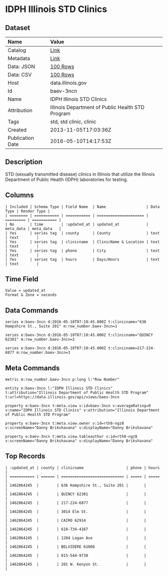 # IDPH Illinois STD Clinics

## Dataset

| Name | Value |
| :--- | :---- |
| Catalog | [Link](https://catalog.data.gov/dataset/idph-illinois-std-clinics) |
| Metadata | [Link](https://data.illinois.gov/api/views/baev-3ncn) |
| Data: JSON | [100 Rows](https://data.illinois.gov/api/views/baev-3ncn/rows.json?max_rows=100) |
| Data: CSV | [100 Rows](https://data.illinois.gov/api/views/baev-3ncn/rows.csv?max_rows=100) |
| Host | data.illinois.gov |
| Id | baev-3ncn |
| Name | IDPH Illinois STD Clinics |
| Attribution | Illinois Department of Public Health STD Program |
| Tags | std, std clinic, clinic |
| Created | 2013-11-05T17:03:36Z |
| Publication Date | 2016-05-10T14:17:53Z |

## Description

STD (sexually transmitted disease) clinics in Illinois that utilize the Illinois Department of Public Health (IDPH) laboratories for testing.

## Columns

```ls
| Included | Schema Type | Field Name  | Name                  | Data Type | Render Type |
| ======== | =========== | =========== | ===================== | ========= | =========== |
| No       | time        | :updated_at | updated_at            | meta_data | meta_data   |
| Yes      | series tag  | county      | County                | text      | text        |
| Yes      | series tag  | clinicname  | ClinicName & Location | text      | text        |
| Yes      | series tag  | phone       | City                  | text      | text        |
| Yes      | series tag  | hours       | Days/Hours            | text      | text        |
```

## Time Field

```ls
Value = updated_at
Format & Zone = seconds
```

## Data Commands

```ls
series e:baev-3ncn d:2016-05-10T07:10:45.000Z t:clinicname="636 Hampshire St., Suite 201" m:row_number.baev-3ncn=1

series e:baev-3ncn d:2016-05-10T07:10:45.000Z t:clinicname="QUINCY 62301" m:row_number.baev-3ncn=2

series e:baev-3ncn d:2016-05-10T07:10:45.000Z t:clinicname=217-224-6877 m:row_number.baev-3ncn=3
```

## Meta Commands

```ls
metric m:row_number.baev-3ncn p:long l:"Row Number"

entity e:baev-3ncn l:"IDPH Illinois STD Clinics" t:attribution="Illinois Department of Public Health STD Program" t:url=https://data.illinois.gov/api/views/baev-3ncn

property e:baev-3ncn t:meta.view v:id=baev-3ncn v:averageRating=0 v:name="IDPH Illinois STD Clinics" v:attribution="Illinois Department of Public Health STD Program"

property e:baev-3ncn t:meta.view.owner v:id=rth8-ngz8 v:screenName="Danny Brikshavana" v:displayName="Danny Brikshavana"

property e:baev-3ncn t:meta.view.tableauthor v:id=rth8-ngz8 v:screenName="Danny Brikshavana" v:displayName="Danny Brikshavana"
```

## Top Records

```ls
| :updated_at | county | clinicname                   | phone | hours | 
| =========== | ====== | ============================ | ===== | ===== | 
| 1462864245  |        | 636 Hampshire St., Suite 201 |       |       | 
| 1462864245  |        | QUINCY 62301                 |       |       | 
| 1462864245  |        | 217-224-6877                 |       |       | 
| 1462864245  |        | 3014 Elm St.                 |       |       | 
| 1462864245  |        | CAIRO 62914                  |       |       | 
| 1462864245  |        | 618-734-4167                 |       |       | 
| 1462864245  |        | 1204 Logan Ave               |       |       | 
| 1462864245  |        | BELVIDERE 61008              |       |       | 
| 1462864245  |        | 815-544-9730                 |       |       | 
| 1462864245  |        | 201 W. Kenyon St.            |       |       | 
```
